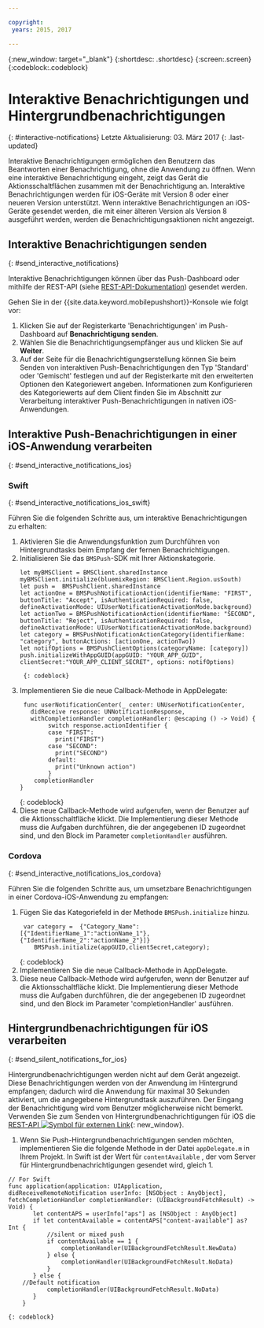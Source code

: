```yaml
---

copyright:
 years: 2015, 2017

---
```


{:new_window: target="_blank"}
{:shortdesc: .shortdesc}
{:screen:.screen}
{:codeblock:.codeblock}

# Interaktive Benachrichtigungen und Hintergrundbenachrichtigungen  
{: #interactive-notifications}
Letzte Aktualisierung: 03. März 2017
{: .last-updated}

Interaktive Benachrichtigungen ermöglichen den Benutzern das Beantworten einer Benachrichtigung, ohne die Anwendung zu öffnen. Wenn eine interaktive Benachrichtigung eingeht, zeigt das Gerät die Aktionsschaltflächen zusammen mit der Benachrichtigung an. Interaktive Benachrichtigungen werden für iOS-Geräte mit Version 8 oder einer neueren Version unterstützt. Wenn interaktive Benachrichtigungen an iOS-Geräte gesendet werden, die mit einer älteren Version als Version 8 ausgeführt werden, werden die Benachrichtigungsaktionen nicht angezeigt.

## Interaktive Benachrichtigungen senden
{: #send_interactive_notifications}

Interaktive Benachrichtigungen können über das Push-Dashboard oder mithilfe der REST-API (siehe [REST-API-Dokumentation](t_restapi.html)) gesendet werden.

Gehen Sie in der {{site.data.keyword.mobilepushshort}}-Konsole wie folgt vor: 

1. Klicken Sie auf der Registerkarte 'Benachrichtigungen' im Push-Dashboard auf **Benachrichtigung senden**. 
2. Wählen Sie die Benachrichtigungsempfänger aus und klicken Sie auf **Weiter**. 
3. Auf der Seite für die Benachrichtigungserstellung können Sie beim Senden von interaktiven Push-Benachrichtigungen den Typ 'Standard' oder 'Gemischt' festlegen und auf der Registerkarte mit den erweiterten Optionen den Kategoriewert angeben. Informationen zum Konfigurieren des Kategoriewerts auf dem Client finden Sie im Abschnitt zur Verarbeitung interaktiver Push-Benachrichtigungen in nativen iOS-Anwendungen.

## Interaktive Push-Benachrichtigungen in einer iOS-Anwendung verarbeiten
{: #send_interactive_notifications_ios}

### Swift
{: #send_interactive_notifications_ios_swift}

Führen Sie die folgenden Schritte aus, um interaktive Benachrichtigungen zu erhalten:

1. Aktivieren Sie die Anwendungsfunktion zum Durchführen von Hintergrundtasks beim Empfang der fernen Benachrichtigungen. 
1. Initialisieren Sie das `BMSPush`-SDK mit Ihrer Aktionskategorie.
	```
	let myBMSClient = BMSClient.sharedInstance
	myBMSClient.initialize(bluemixRegion: BMSClient.Region.usSouth)
	let push =  BMSPushClient.sharedInstance
    let actionOne = BMSPushNotificationAction(identifierName: "FIRST", buttonTitle: "Accept", isAuthenticationRequired: false, defineActivationMode: UIUserNotificationActivationMode.background)
   	let actionTwo = BMSPushNotificationAction(identifierName: "SECOND", buttonTitle: "Reject", isAuthenticationRequired: false, defineActivationMode: UIUserNotificationActivationMode.background)
   	let category = BMSPushNotificationActionCategory(identifierName: "category", buttonActions: [actionOne, actionTwo])
   	let notifOptions = BMSPushClientOptions(categoryName: [category])
	push.initializeWithAppGUID(appGUID: "YOUR_APP_GUID", clientSecret:"YOUR_APP_CLIENT_SECRET", options: notifOptions)
	```
		{: codeblock}

1. Implementieren Sie die neue Callback-Methode in AppDelegate:
	```
	 func userNotificationCenter(_ center: UNUserNotificationCenter,
       didReceive response: UNNotificationResponse,
       withCompletionHandler completionHandler: @escaping () -> Void) {
            switch response.actionIdentifier {
		    case "FIRST":
		      print("FIRST")
		    case "SECOND":
		      print("SECOND")  
		    default:
		      print("Unknown action")
		    }
		completionHandler
	}
	```
	{: codeblock} 
5. Diese neue Callback-Methode wird aufgerufen, wenn der Benutzer auf die Aktionsschaltfläche klickt. Die Implementierung dieser Methode muss die Aufgaben durchführen, die der angegebenen ID zugeordnet sind, und den Block im Parameter `completionHandler` ausführen.


### Cordova
{: #send_interactive_notifications_ios_cordova}

Führen Sie die folgenden Schritte aus, um umsetzbare Benachrichtigungen in einer Cordova-iOS-Anwendung zu empfangen:

1. Fügen Sie das Kategoriefeld in der Methode `BMSPush.initialize` hinzu.
   ```
	var category =  {"Category_Name":[{"IdentifierName_1":"actionName_1"},{"IdentifierName_2":"actionName_2"}]}
       BMSPush.initialize(appGUID,clientSecret,category);
    ```
	{: codeblock} 
2. Implementieren Sie die neue Callback-Methode in AppDelegate.
3. Diese neue Callback-Methode wird aufgerufen, wenn der Benutzer auf die Aktionsschaltfläche klickt. Die Implementierung dieser Methode muss die Aufgaben durchführen, die der angegebenen ID zugeordnet sind, und den Block im Parameter 'completionHandler' ausführen.

## Hintergrundbenachrichtigungen für iOS verarbeiten
{: #send_silent_notifications_for_ios}

Hintergrundbenachrichtigungen werden nicht auf dem Gerät angezeigt. Diese Benachrichtigungen werden von der Anwendung im Hintergrund empfangen; dadurch wird die Anwendung für maximal 30 Sekunden aktiviert, um die angegebene Hintergrundtask auszuführen. Der Eingang der Benachrichtigung wird vom Benutzer möglicherweise nicht bemerkt. Verwenden Sie zum Senden von Hintergrundbenachrichtigungen für iOS die [REST-API ![Symbol für externen Link](../../icons/launch-glyph.svg "Symbol für externen Link")](https://mobile.{DomainName}/imfpush/){: new_window}.   

1. Wenn Sie Push-Hintergrundbenachrichtigungen senden möchten, implementieren Sie die folgende Methode in der Datei `appDelegate.m` in Ihrem Projekt. In Swift ist der Wert für `contentAvailable` , der vom Server für Hintergrundbenachrichtigungen gesendet wird, gleich 1.
```
// For Swift
func application(application: UIApplication, didReceiveRemoteNotification userInfo: [NSObject : AnyObject], fetchCompletionHandler completionHandler: (UIBackgroundFetchResult) -> Void) {
       let contentAPS = userInfo["aps"] as [NSObject : AnyObject]
       if let contentAvailable = contentAPS["content-available"] as? Int {
           //silent or mixed push
           if contentAvailable == 1 {
               completionHandler(UIBackgroundFetchResult.NewData)
           } else {
               completionHandler(UIBackgroundFetchResult.NoData)
           }
       } else {
    //Default notification 
           completionHandler(UIBackgroundFetchResult.NoData)
       }
    }
```
	{: codeblock}

